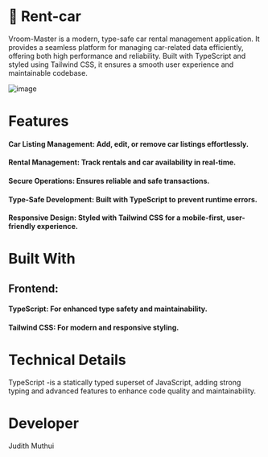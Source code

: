 
# 🚗 Rent-car
Vroom-Master is a modern, type-safe car rental management application. It provides a seamless platform for managing car-related data efficiently, offering both high performance and reliability. Built with TypeScript and styled using Tailwind CSS, it ensures a smooth user experience and maintainable codebase.

![image](https://github.com/Judiciousmurich/vroom-master/assets/86522089/d09120b7-612a-4325-b161-f3f39fbffbd9)

# Features
#### Car Listing Management: Add, edit, or remove car listings effortlessly.
#### Rental Management: Track rentals and car availability in real-time.
#### Secure Operations: Ensures reliable and safe transactions.
#### Type-Safe Development: Built with TypeScript to prevent runtime errors.
#### Responsive Design: Styled with Tailwind CSS for a mobile-first, user-friendly experience.
# Built With
## Frontend:
#### TypeScript: For enhanced type safety and maintainability.
#### Tailwind CSS: For modern and responsive styling.

# Technical Details
TypeScript -is a statically typed superset of JavaScript, adding strong typing and advanced features to enhance code quality and maintainability.

# Developer
Judith Muthui

